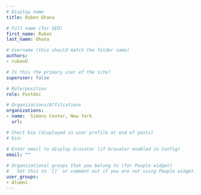 ```yaml
---
# Display name
title: Ruben Ohana

# Full name (for SEO)
first_name: Ruben
last_name: Ohana

# Username (this should match the folder name)
authors:
- rubenO

# Is this the primary user of the site?
superuser: false

# Role/position
role: Postdoc

# Organizations/Affiliations
organizations:
- name:  Simons Center, New York
  url: 

# Short bio (displayed in user profile at end of posts)
# bio: 

# Enter email to display Gravatar (if Gravatar enabled in Config)
email: ""
  
# Organizational groups that you belong to (for People widget)
#   Set this to `[]` or comment out if you are not using People widget.  
user_groups: 
- Alumni
---
```

